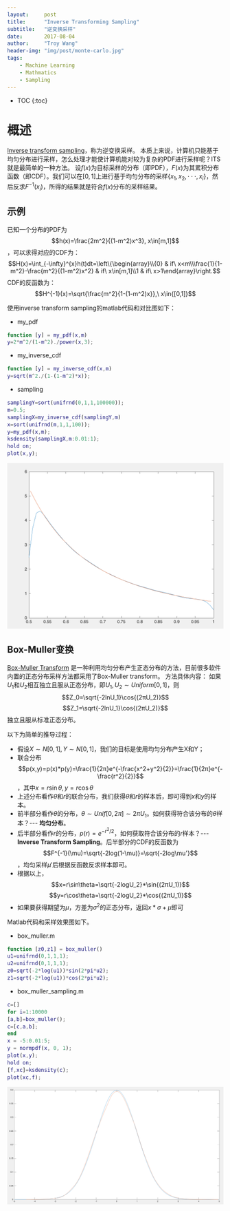 ```yaml
---
layout:     post
title:      "Inverse Transforming Sampling"
subtitle:   "逆变换采样"
date:       2017-08-04
author:     "Troy Wang"
header-img: "img/post/monte-carlo.jpg"
tags:
    - Machine Learning
    - Mathmatics
    - Sampling
---
```


* TOC
{:toc}

# 概述
[Inverse transform sampling](https://en.wikipedia.org/wiki/Inverse_transform_sampling)，称为逆变换采样。
本质上来说，计算机只能基于均匀分布进行采样，怎么处理才能使计算机能对较为复杂的PDF进行采样呢？ITS就是最简单的一种方法。
设$f(x)$为目标采样的分布（即PDF），$F(x)$为其累积分布函数（即CDF）。我们可以在$[0,1]$上进行基于均匀分布的采样$\{x_1,x_2,\cdot\cdot\cdot,x_i\}$，然后反求$F^{-1}(x_i)$，所得的结果就是符合$f(x)$分布的采样结果。

## 示例

已知一个分布的PDF为$$h(x)=\frac{2m^2}{(1-m^2)x^3}, x\in[m,1]$$，可以求得对应的CDF为：$$H(x)=\int_{-\infty}^{x}h(t)dt=\left\{\begin{array}\\{0} & if\ x<m\\\frac{1}{1-m^2}-\frac{m^2}{(1-m^2)x^2} & if\ x\in[m,1]\\1 & if\ x>1\end{array}\right.$$
CDF的反函数为：
$$H^{-1}(x)=\sqrt{\frac{m^2}{1-(1-m^2)x}},\  x\in{[0,1]}$$

使用inverse transform sampling的matlab代码和对比图如下：

- my_pdf
```matlab
function [y] = my_pdf(x,m)
y=2*m^2/(1-m^2)./power(x,3);
```
- my_inverse_cdf
```matlab
function [y] = my_inverse_cdf(x,m)
y=sqrt(m^2./(1-(1-m^2)*x));
```
- sampling
```matlab
samplingY=sort(unifrnd(0,1,1,100000));
m=0.5;
samplingX=my_inverse_cdf(samplingY,m)
x=sort(unifrnd(m,1,1,100));
y=my_pdf(x,m);
ksdensity(samplingX,m:0.01:1);
hold on;
plot(x,y);
```

![Alt text](/img/post/1502123088510.png)

## Box-Muller变换

[Box-Muller Transform](https://en.wikipedia.org/wiki/Box%E2%80%93Muller_transform) 是一种利用均匀分布产生正态分布的方法，目前很多软件内置的正态分布采样方法都采用了Box-Muller transform。
方法具体内容：
如果$U_1$和$U_2$相互独立且服从正态分布，即$U_1,U_2\sim{Uniform[0,1]}$，则
$$Z_0=\sqrt{-2lnU_1}\cos{(2πU_2)}$$
$$Z_1=\sqrt{-2lnU_1}\cos{(2πU_2)}$$
独立且服从标准正态分布。

以下为简单的推导过程：
- 假设$X\sim{N[0,1]}, Y\sim{N[0,1]}$，我们的目标是使用均匀分布产生X和Y；
- 联合分布$$p(x,y)=p(x)*p(y)=\frac{1}{2π}e^{-\frac{x^2+y^2}{2}}=\frac{1}{2π}e^{-\frac{r^2}{2}}$$，其中$x=r\sin\theta,y=r\cos\theta$
- 上述分布看作$\theta$和$r$的联合分布，我们获得$\theta$和$r$的样本后，即可得到$x$和$y$的样本。
- 前半部分看作$\theta$的分布，$\theta\sim{Unif[0,2π]}\sim{2πU_1}$。如何获得符合该分布的$\theta$样本？--- **均匀分布**。
- 后半部分看作$r$的分布，$p(r)=e^{-r^2/2}$，如何获取符合该分布的$r$样本？--- **Inverse Transform Sampling**。后半部分的CDF的反函数为$$F^{-1}(\mu)=\sqrt{-2log(1-\mu)}=\sqrt{-2log\mu'}$$，均匀采样$\mu'$后根据反函数反求样本即可。
- 根据以上，$$x=r\sin\theta=\sqrt{-2logU_2}*\sin{(2πU_1)}$$$$y=r\cos\theta=\sqrt{-2logU_2}*\cos{(2πU_1)}$$
- 如果要获得期望为$\mu$，方差为$\sigma^2$的正态分布，返回$x*\sigma+\mu$即可

Matlab代码和采样效果图如下。

- box_muller.m
```matlab
function [z0,z1] = box_muller()
u1=unifrnd(0,1,1,1);
u2=unifrnd(0,1,1,1);
z0=sqrt(-2*log(u1))*sin(2*pi*u2);
z1=sqrt(-2*log(u1))*cos(2*pi*u2);
```

- box_muller_sampling.m
```matlab
c=[]
for i=1:10000
[a,b]=box_muller();
c=[c,a,b];
end
x = -5:0.01:5;
y = normpdf(x, 0, 1);
plot(x,y);
hold on;
[f,xc]=ksdensity(c);
plot(xc,f);
```

![Alt text](/img/post/1502181732644.png)
